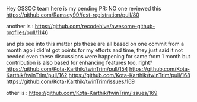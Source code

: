 Hey GSSOC team here is my pending PR: NO one reviewed this
https://github.com/Ramsey99/fest-registration/pull/80

another is :
https://github.com/recodehive/awesome-github-profiles/pull/1146

and pls see into this matter pls 
these are all based on one commit from a month ago i did'nt got points for my efforts and time, they just said it not needed even these discussions were happening for same from 1 month but contribution is also based for enhancing features too, right?
https://github.com/Kota-Karthik/twinTrim/pull/154
https://github.com/Kota-Karthik/twinTrim/pull/162
https://github.com/Kota-Karthik/twinTrim/pull/168
https://github.com/Kota-Karthik/twinTrim/issues/169

other is :
https://github.com/Kota-Karthik/twinTrim/issues/169
